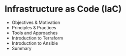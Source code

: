 # Infrastructure as Code \(IaC\)

* Objectives & Motivation
* Principles & Practices
* Tools and Approaches
* Introduction to Terraform
* Introduction to Ansible
* Summary



